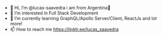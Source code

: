 - 👋 Hi, I’m @lucas-saavedra i am from Argentina💞
- 👀 I’m interested in Full Stack Development  
- 🌱 I’m currently learning GraphQL/Apollo Server/Client, ReactJs and lot more!
- 📫 How to reach me https://linktr.ee/lucas_saavedra
